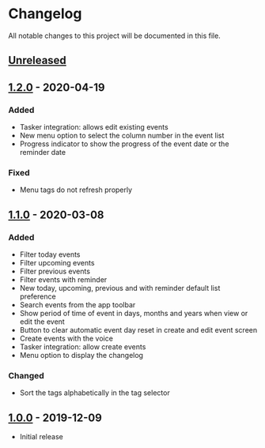 # Changelog
All notable changes to this project will be documented in this file.

## [Unreleased]

## [1.2.0] - 2020-04-19

### Added

- Tasker integration: allows edit existing events
- New menu option to select the column number in the event list
- Progress indicator to show the progress of the event date or the reminder date

### Fixed

- Menu tags do not refresh properly

## [1.1.0] - 2020-03-08

### Added

- Filter today events
- Filter upcoming events
- Filter previous events
- Filter events with reminder
- New today, upcoming, previous and with reminder default list preference
- Search events from the app toolbar
- Show period of time of event in days, months and years when view or edit the event
- Button to clear automatic event day reset in create and edit event screen
- Create events with the voice
- Tasker integration: allow create events
- Menu option to display the changelog

### Changed

- Sort the tags alphabetically in the tag selector

## [1.0.0] - 2019-12-09

- Initial release

[Unreleased]: https://github.com/clloret/days/compare/v1.2.0...HEAD
[1.2.0]: https://github.com/clloret/days/compare/v1.0.0...v1.2.0
[1.1.0]: https://github.com/clloret/days/compare/v1.0.0...v1.1.0
[1.0.0]: https://github.com/clloret/days/releases/tag/v1.0.0
